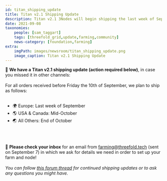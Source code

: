 ```yaml
---
id: titan_shipping_update
title: Titan v2.1 Shipping Update
description: Titan v2.1 3Nodes will begin shipping the last week of September!
date: 2021-09-08
taxonomies:
    people: [sam_taggart]
    tags: [threefold_grid,update,farming,community]
    news-category: [foundation,farming]
extra:
    imgPath: images/newsroom/titan_shipping_update.png
    image_caption: Titan v2.1 Shipping Update
---
```


🚨 **We have a Titan v2.1 shipping update (action required below)**, in case you missed it in other channels:
<br/>
<br/>
For all orders received before Friday the 10th of September, we plan to ship as follows:
<br/>
<br/>
- 🌍 Europe: Last week of September
- 🌎 USA & Canada: Mid-October
- 🌏 All Others: End of October
<br/>
<br/>

📧 **Please check your inbox** for an email from farming@threefold.tech (sent on September 7) in which we ask for details we need in order to set up your farm and node!
<br/>
<br/>
*You can follow [this forum thread](https://forum.threefold.io/t/titan-v2-1-shipping-info/1223) for continued shipping updates or to ask any questions you might have.*